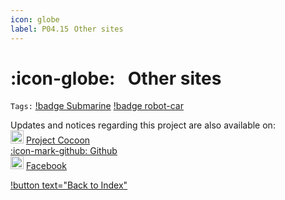 ```yaml
---
icon: globe
label: P04.15⠀Other sites
---
```

# :icon-globe:⠀Other sites
`Tags:` [!badge Submarine](/projects/P04-submarine.md) [!badge robot-car]()

Updates and notices regarding this project are also available on:\
<a title=""><img width="21" src="https://scontent.fsgn2-7.fna.fbcdn.net/v/t39.30808-1/307281090_510368517765000_4200226538604055944_n.png?_nc_cat=108&ccb=1-7&_nc_sid=c6021c&_nc_ohc=ah7Y27bq58wAX_FetJe&_nc_ht=scontent.fsgn2-7.fna&oh=00_AfCwVS-dXXV63qIEcWw6-1O1FFDMouVAzM1R2sMkWfL5nQ&oe=646D3498"></a> [Project Cocoon](https://projectcocoon.org/projects/209/submarine)\
[:icon-mark-github: Github](https://github.com/oddeyemotion/submarine)\
<a><img width="21" src="https://upload.wikimedia.org/wikipedia/commons/thumb/b/b8/2021_Facebook_icon.svg/128px-2021_Facebook_icon.svg.png"></a> [Facebook](https://www.facebook.com/media/set/?set=a.763506475358961&type=3)

[!button text="Back to Index"](/projects/P04-submarine/P04-10-19-about-the-project/P04-10-index.md)
